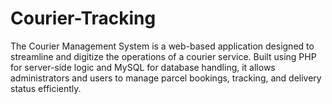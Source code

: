 # Courier-Tracking
The Courier Management System is a web-based application designed to streamline and digitize the operations of a courier service. Built using PHP for server-side logic and MySQL for database handling, it allows administrators and users to manage parcel bookings, tracking, and delivery status efficiently.
